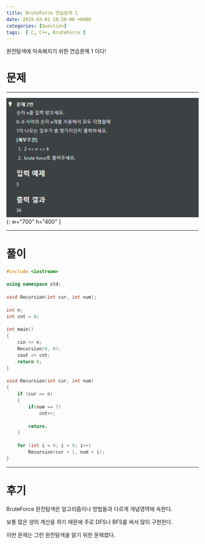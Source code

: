 ```yaml
---
title: BruteForce 연습문제 1
date: 2025-03-01 18:50:00 +0900
categories: [Question]  
tags:  [ C, C++, BruteForce ]
---
```


완전탐색에 익숙해지기 위한 연습문제 1 이다!

# 문제   
---------------------------------------
![Desktop View](/assets/img/bruteforce1.png){: w="700" h="400" }

---------------------------------------

# 풀이

```c++
#include <iostream>

using namespace std;

void Recursion(int cur, int num);

int n;
int cnt = 0;

int main()
{
    cin >> n;
    Recursion(0, 0);
    cout << cnt;
    return 0;
}

void Recursion(int cur, int num)
{
    if (cur == n)
    {
        if(num == 7)
            cnt++;
        
        return;
    }
    
    for (int i = 0; i < 9; i++)
        Recursion(cur + 1, num + i);
}
```
---------------------------------------

# 후기

BruteForce 완전탐색은 알고리즘이나 방법들과 다르게 개념영역에 속한다.

보통 많은 양의 계산을 하기 때문에 주로 DFS나 BFS를 써서 많이 구현한다.

이번 문제는 그런 완전탐색을 알기 위한 문제였다.
